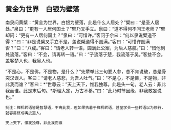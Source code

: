 ## 黄金为世界　白银为壁落

南泉问黄檗：“黄金为世界，白银为壁落，此是什么人居处？”檗曰：“是圣人居处。”泉曰：“更有一人居何国土？”檗乃叉手立。泉曰：“道不得何不问王老师？”檗却问：“更有一人居何国土？”泉曰：“可惜许。”客问于余曰：“何以泉说檗道不得？”曰：“非是说檗叉手立不是，盖说檗道得不圆满。”客曰：“可惜许圆满否？”曰：“八成。”客曰：“请老人转一语，圆满此公案，为后人慈航。”曰：“惜他到处流落。”客曰：“不会，请再转一语。”曰：“子流落于楚，我流落于吴。”客益不会。盖客楚人也，我吴人也。

“不是心，不是佛，不是物，是什么？”先辈举此三句要人参，总不肯说破，总是骨突汉误人。客曰：“请老人慈悲，为吾人吐气。”曰：“不是心，不是佛，不是物，非此我而谁？”客曰：*“世尊云：”天上天下，惟我独尊。此是头一句。老人云：非此我而谁。此是末后句。*斯理大定，万古不移。”曰：“此乃时节因缘，非我敢妄说也。”

```xu
批注：禅机转语皆是智慧语，不离此我，但如果执着于禅机转语，甚至学会一些转语以为修行，就容易修成嘴皮道人。
```

```yang
天上天下，惟我独尊，非此我而谁
```
